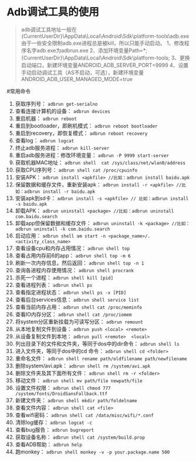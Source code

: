 # Adb调试工具的使用
>adb调试工具地址一般在{CurrentUserDir}\AppData\Local\Android\Sdk\platform-tools\adb.exe
由于一些安全限制adb.exe进程总是被kill，所以只能手动启动。
1、修改程序名字adb.exe为adbrun.exe
2、添加环境变量Path=*;{CurrentUserDir}\AppData\Local\Android\Sdk\platform-tools\;
3、更换启动端口，新建环境变量ANDROID_ADB_SERVER_PORT=9999
4、设置手动启动调试工具（AS不启动，可选），新建环境变量 ANDROID_ADB_USER_MANAGED_MODE=true

#常用命令
1. 获取序列号：
```adbrun get-serialno```
2. 查看连接计算机的设备：
```adbrun devices```
3. 重启机器：
```adbrun reboot```
4. 重启到bootloader，即刷机模式：
```adbrun reboot bootloader```
5. 重启到recovery，即恢复模式：
```adbrun reboot recovery```
6. 查看log：
```adbrun logcat```
7. 终止adb服务进程：
```adbrun kill-server```
8. 重启adb服务进程：修改环境变量：
```adbrun -P 9999 start-server```
9. 获取机器MAC地址：
```adbrun shell  cat /sys/class/net/wlan0/address```
10. 获取CPU序列号：
```adbrun shell cat /proc/cpuinfo```
11. 安装APK：
```adbrun install <apkfile> //比如：adbrun install baidu.apk```
12. 保留数据和缓存文件，重新安装apk：
```adbrun install -r <apkfile> //比如：adbrun install -r baidu.apk```
13. 安装apk到sd卡：
```adbrun install -s <apkfile> // 比如：adbrun install -s baidu.apk```
14. 卸载APK：
```adbrun uninstall <package> //比如：adbrun uninstall com.baidu.search```
15. 卸载app但保留数据和缓存文件：
```adbrun uninstall -k <package> //比如：adbrun uninstall -k com.baidu.search```
16. 启动应用：
```adbrun shell am start -n <package_name>/.<activity_class_name>```
17. 查看设备cpu和内存占用情况：
```adbrun shell top```
18. 查看占用内存前6的app：
```adbrun shell top -m 6```
19. 刷新一次内存信息，然后返回：
```adbrun shell top -n 1```
20. 查询各进程内存使用情况：
```adbrun shell procrank```
21. 杀死一个进程：
```adbrun shell kill [pid]```
22. 查看进程列表：
```adbrun shell ps```
23. 查看指定进程状态：
```adbrun shell ps -x [PID]```
24. 查看后台services信息：
```adbrun shell service list```
25. 查看当前内存占用：
```adbrun shell cat /proc/meminfo```
26. 查看IO内存分区：
```adbrun shell cat /proc/iomem```
27. 将system分区重新挂载为可读写分区：
```adbrun remount```
28. 从本地复制文件到设备：
```adbrun push <local> <remote>```
29. 从设备复制文件到本地：
```adbrun pull <remote>  <local>```
30. 列出目录下的文件和文件夹，等同于dos中的dir命令：
```adbrun shell ls```
31. 进入文件夹，等同于dos中的cd 命令：
```adbrun shell cd <folder>```
32. 重命名文件：
```adbrun shell rename path/oldfilename path/newfilename```
33. 删除system/avi.apk：
```adbrun shell rm /system/avi.apk```
34. 删除文件夹及其下面所有文件：
```adbrun shell rm -r <folder>```
35. 移动文件：
```adbrun shell mv path/file newpath/file```
36. 设置文件权限：
```adbrun shell chmod 777 /system/fonts/DroidSansFallback.ttf```
37. 新建文件夹：
```adbrun shell mkdir path/foldelname```
38. 查看文件内容：
```adbrun shell cat <file>```
39. 查看wifi密码：
```adbrun shell cat /data/misc/wifi/*.conf```
40. 清除log缓存：
```adbrun logcat -c```
41. 查看bug报告：
```adbrun bugreport```
42. 获取设备名称：
```adbrun shell cat /system/build.prop```
43. 查看ADB帮助：
```adbrun help```
44. 跑monkey：
```adbrun shell monkey -v -p your.package.name 500```
